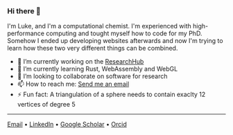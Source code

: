 ### Hi there 👋

I'm Luke, and I'm a computational chemist. I'm experienced with high-performance computing and tought myself how to code for my PhD. Somehow I ended up developing websites afterwards and now I'm trying to learn how these two very different things can be combined.

- 🔭 I’m currently working on the [ResearchHub](https://github.com/UoA-eResearch/hub-stack)
- 🌱 I’m currently learning Rust, WebAssembly and WebGL
- 👯 I’m looking to collaborate on software for research
- 📫 How to reach me: [Send me an email](mailto:TrombachL@gmail.com?subject=[GitHub])
- ⚡ Fun fact: A triangulation of a sphere needs to contain exaclty 12 vertices of degree 5

---
[Email](mailto:TrombachL@gmail.com?subject=[GitHub]) &#8226; [LinkedIn](https://www.linkedin.com/in/lukas-trombach/) &#8226; [Google Scholar](https://scholar.google.co.nz/citations?user=XixhlQ4AAAAJ&hl=en) &#8226; [Orcid](https://orcid.org/0000-0001-5316-9967)
<!--
**Trombach/Trombach** is a ✨ _special_ ✨ repository because its `README.md` (this file) appears on your GitHub profile.

Here are some ideas to get you started:

- 🔭 I’m currently working on ...
- 🌱 I’m currently learning ...
- 👯 I’m looking to collaborate on ...
- 🤔 I’m looking for help with ...
- 💬 Ask me about ...
- 📫 How to reach me: ...
- 😄 Pronouns: ...
- ⚡ Fun fact: ...
-->
